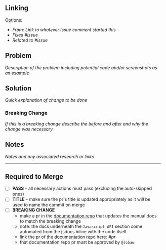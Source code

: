## Linking

Options:

- *From: Link to whatever issue comment started this*
- *Fixes #issue*
- *Related to #issue*

## Problem

*Description of the problem including potential code and/or screenshots as an example*

## Solution

*Quick explanation of change to be done*

### Breaking Change

*If this is a breaking change describe the before and after and why the change was necessary*

## Notes

*Notes and any associated research or links*

------------

## Required to Merge

- [ ] **PASS** - all necessary actions must pass (excluding the auto-skipped ones)
- [ ] **TITLE** - make sure the pr's title is updated appropriately as it will be used to name the commit on merge
- [ ] **BREAKING CHANGE**
  - make a pr in the [documentation repo](https://github.com/Volumetrics-io/documentation) that updates the manual docs to match the breaking change
  - note: the docs underneath the `Javascript API` section come automated from the jsdocs inline with the code itself
  - link the pr of the documentation repo here: *#pr*
  - that documentation repo pr must be approved by `@lobau`
